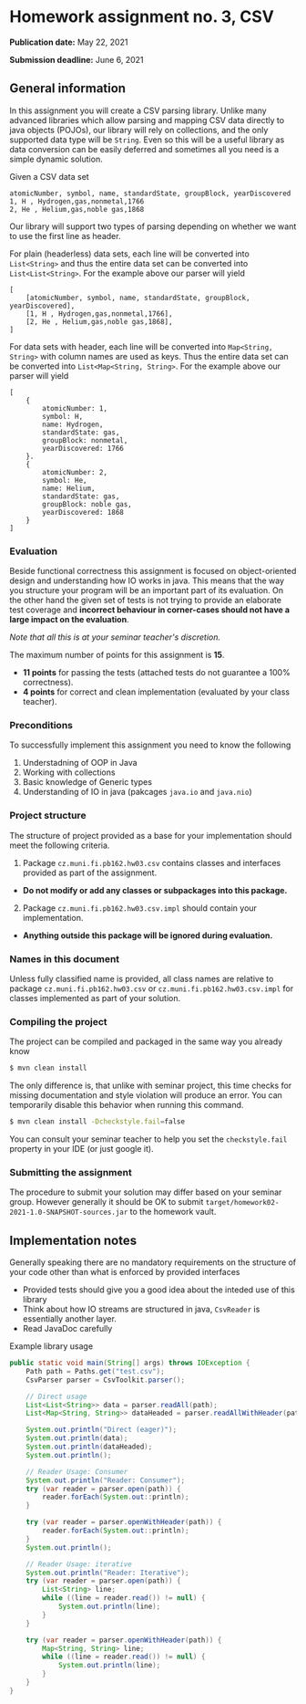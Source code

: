 Homework assignment no. 3, CSV
====================================

**Publication date:**  May 22, 2021

**Submission deadline:** June 6, 2021

General information
-------------------
In this assignment you will create a CSV parsing library.
Unlike many advanced libraries which allow parsing and mapping CSV data directly to java objects (POJOs),
our library will rely on collections, and the only supported data type will be ``String``.
Even so this will be a useful library as data conversion can be easily deferred and sometimes 
all you need is a simple dynamic solution. 

Given a CSV data set
```csv
atomicNumber, symbol, name, standardState, groupBlock, yearDiscovered
1, H , Hydrogen,gas,nonmetal,1766
2, He , Helium,gas,noble gas,1868
```

Our library will support two types of parsing depending on whether we want to use the first line as header.

For plain (headerless) data sets, each line will be converted into ``List<String>`` and thus the entire data set
can be converted into ``List<List<String>``. For the example above our parser will yield
```
[
    [atomicNumber, symbol, name, standardState, groupBlock, yearDiscovered],
    [1, H , Hydrogen,gas,nonmetal,1766],
    [2, He , Helium,gas,noble gas,1868],
]
```

For data sets with header, each line will be converted into ``Map<String, String>`` with 
column names are used as keys. Thus the entire data set can be converted into ``List<Map<String, String>``.
For the example above our parser will yield
```
[
    {
        atomicNumber: 1, 
        symbol: H, 
        name: Hydrogen, 
        standardState: gas, 
        groupBlock: nonmetal, 
        yearDiscovered: 1766
    }.
    {
        atomicNumber: 2,
        symbol: He, 
        name: Helium, 
        standardState: gas, 
        groupBlock: noble gas,
        yearDiscovered: 1868
    }
]
```

### Evaluation
Beside functional correctness this assignment is focused on object-oriented design and understanding how IO works in java.
This means that the way you structure your program will be an important part of its evaluation.
On the other hand the given set of tests is not trying to provide an elaborate test coverage and **incorrect behaviour in corner-cases should not have a large impact on the evaluation**.

*Note that all this is at your seminar teacher's discretion.*

The maximum number of points for this assignment is **15**.

- **11 points** for passing the tests (attached tests do not guarantee a 100% correctness).
- **4 points** for correct and clean implementation (evaluated by your class teacher).

### Preconditions
To successfully implement this assignment you need to know the following

1. Understadning of OOP in Java
2. Working with collections
3. Basic knowledge of Generic types
4. Understanding of IO in java (pakcages ``java.io`` and ``java.nio``)

### Project structure
The structure of project provided as a base for your implementation should meet the following criteria.

1. Package ```cz.muni.fi.pb162.hw03.csv``` contains classes and interfaces provided as part of the assignment.
  - **Do not modify or add any classes or subpackages into this package.**
2. Package  ```cz.muni.fi.pb162.hw03.csv.impl``` should contain your implementation.
  - **Anything outside this package will be ignored during evaluation.**

### Names in this document
Unless fully classified name is provided, all class names are relative to  package ```cz.muni.fi.pb162.hw03.csv``` or ```cz.muni.fi.pb162.hw03.csv.impl``` for classes implemented as part of your solution.


### Compiling the project
The project can be compiled and packaged in the same way you already know

```bash
$ mvn clean install
```

The only difference is, that unlike with seminar project, this time checks for missing documentation and style violation will produce an error.
You can temporarily disable this behavior when running this command.

```bash
$ mvn clean install -Dcheckstyle.fail=false
```

You can consult your seminar teacher to help you set the ```checkstyle.fail``` property in your IDE (or just google it).

### Submitting the assignment
The procedure to submit your solution may differ based on your seminar group. However generally it should be OK to submit ```target/homework02-2021-1.0-SNAPSHOT-sources.jar``` to the homework vault.

## Implementation notes
Generally speaking there are no mandatory requirements on the structure of your code other than what is enforced by provided interfaces

* Provided tests should give you a good idea about the inteded use of this library
* Think about how IO streams are structured in java, ``CsvReader`` is essentially another layer.
* Read JavaDoc carefully

Example library usage 

```java
public static void main(String[] args) throws IOException {
    Path path = Paths.get("test.csv");
    CsvParser parser = CsvToolkit.parser();

    // Direct usage
    List<List<String>> data = parser.readAll(path);
    List<Map<String, String>> dataHeaded = parser.readAllWithHeader(path);

    System.out.println("Direct (eager)");
    System.out.println(data);
    System.out.println(dataHeaded);
    System.out.println();

    // Reader Usage: Consumer
    System.out.println("Reader: Consumer");
    try (var reader = parser.open(path)) {
        reader.forEach(System.out::println);
    }

    try (var reader = parser.openWithHeader(path)) {
        reader.forEach(System.out::println);
    }
    System.out.println();

    // Reader Usage: iterative
    System.out.println("Reader: Iterative");
    try (var reader = parser.open(path)) {
        List<String> line;
        while ((line = reader.read()) != null) {
            System.out.println(line);
        }
    }

    try (var reader = parser.openWithHeader(path)) {
        Map<String, String> line;
        while ((line = reader.read()) != null) {
            System.out.println(line);
        }
    }
}
```
